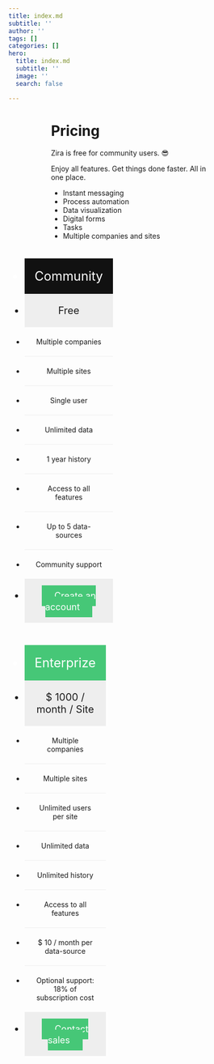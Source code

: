 ```yaml
---
title: index.md
subtitle: ''
author: ''
tags: []
categories: []
hero:
  title: index.md
  subtitle: ''
  image: ''
  search: false

---
```

<html>

<head> <meta name="viewport" content="width=device-width, initial-scale=1.0"> <style> .columns { width: 33.3%; padding: 8px; }

    .price {
      list-style-type: none;
      border: 1px solid #eee;
      margin: 0;
      padding: 0;
      -webkit-transition: 0.3s;
      transition: 0.3s;
    }
    
    .price:hover {
      box-shadow: 0 8px 12px 0 rgba(0, 0, 0, 0.2)
    }
    
    .price .header {
      background-color: #111;
      color: white;
      font-size: 25px;
    }
    
    .price li {
      border-bottom: 1px solid #eee;
      padding: 20px;
      text-align: center;
    }
    
    .price .grey {
      background-color: #eee;
      font-size: 20px;
    }
    
    .button {
      background-color: #46c777;
      border: none;
      color: white !important;
      padding: 10px 25px;
      text-align: center;
      text-decoration: none;
      font-size: 18px;
    }
    
    .text {
      width: 66.6%;
      margin: 0 auto;
    }
    
    @media only screen and (max-width: 600px) {
      .columns {
        width: 100%;
      }
    }

</style> </head>

<body> <div class="text"> <h1>Pricing</h1> <p> Zira is free for community users. 😎 </p> <p>Enjoy all features. Get things done faster. All in one place.</p> <ul> <li>Instant messaging</li> <li>Process automation</li> <li>Data visualization</li> <li>Digital forms</li> <li>Tasks</li> <li>Multiple companies and sites</li> </ul> </div> <div class="uk-flex uk-flex-center uk-flex-wrap"> <div class="columns"> <ul class="price"> <li class="header">Community</li> <li class="grey">Free</li> <li>Multiple companies</li> <li>Multiple sites</li> <li>Single user</li> <li>Unlimited data</li> <li>1 year history</li> <li>Access to all features</li> <li>Up to 5 data-sources</li> <li>Community support</li> <li class="grey"><a href="[https://my.zira.us/create-account](https://my.zira.us/create-account "https://my.zira.us/create-account")" class="button">Create an account</a></li> </ul> </div> <div class="columns"> <ul class="price"> <li class="header" style="background-color:#46c777">Enterprize</li> <li class="grey">$ 1000 / month / Site</li> <li>Multiple companies</li> <li>Multiple sites</li> <li>Unlimited users per site</li> <li>Unlimited data</li> <li>Unlimited history</li> <li>Access to all features</li> <li>$ 10 / month per data-source</li> <li>Optional support: 18% of subscription cost</li> <li class="grey"><a href="/contact" class="button">Contact sales</a></li> </ul> </div> </div> </body>

</html>